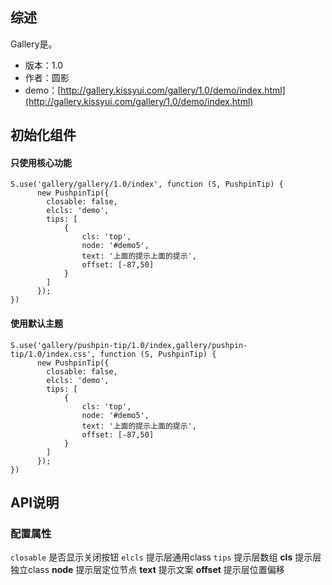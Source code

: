 ## 综述

Gallery是。

* 版本：1.0
* 作者：圆影
* demo：[http://gallery.kissyui.com/gallery/1.0/demo/index.html](http://gallery.kissyui.com/gallery/1.0/demo/index.html)

## 初始化组件
        
#### 只使用核心功能

    S.use('gallery/gallery/1.0/index', function (S, PushpinTip) {
          new PushpinTip({
            closable: false,
            elcls: 'demo',
            tips: [
                {
                    cls: 'top',
                    node: '#demo5',
                    text: '上面的提示上面的提示',
                    offset: [-87,50]
                }
            ]
          });
    })
        
#### 使用默认主题

    S.use('gallery/pushpin-tip/1.0/index,gallery/pushpin-tip/1.0/index.css', function (S, PushpinTip) {
          new PushpinTip({
            closable: false,
            elcls: 'demo',
            tips: [
                {
                    cls: 'top',
                    node: '#demo5',
                    text: '上面的提示上面的提示',
                    offset: [-87,50]
                }
            ]
          });
    })
    
    

## API说明

### 配置属性

`closable` 是否显示关闭按钮
`elcls` 提示层通用class
`tips` 提示层数组
    **cls** 提示层独立class
    **node** 提示层定位节点
    **text** 提示文案
    **offset** 提示层位置偏移